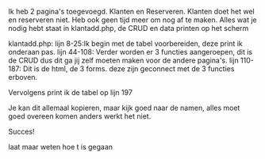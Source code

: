 Ik heb 2 pagina's toegevoegd. Klanten en Reserveren.
Klanten doet het wel en reserveren niet. Heb ook geen tijd meer om nog af te maken.
Alles wat je nodig hebt staat in klantadd.php, de CRUD en data printen op het scherm



klantadd.php:
lijn 8-25:Ik begin met de tabel voorbereiden, deze print ik onderaan pas.
lijn 44-108: Verder worden er 3 functies aangeroepen, dit is de CRUD dus dit ga jij zelf moeten maken voor de andere pagina's.
lijn 110-187: Dit is de html, de 3 forms. deze zijn geconnect met de 3 functies erboven.

Vervolgens print ik de tabel op lijn 197




Je kan dit allemaal kopieren, maar kijk goed naar de namen, alles moet goed overeen komen anders werkt het niet. 

Succes!

laat maar weten hoe t is gegaan